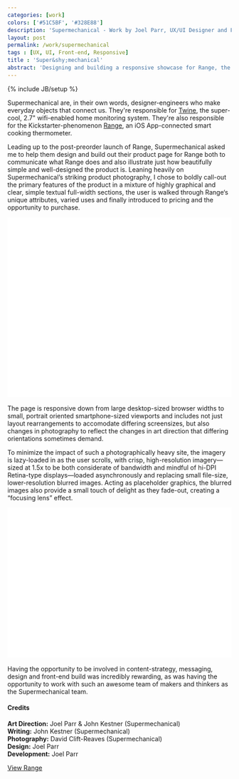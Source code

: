 ```yaml
---
categories: [work]
colors: ['#51C5BF', '#328E88']
description: 'Supermechanical - Work by Joel Parr, UX/UI Designer and Front-end Developer in Austin, TX.'
layout: post
permalink: /work/supermechanical
tags : [UX, UI, Front-end, Responsive]
title : 'Super&shy;mechanical'
abstract: 'Designing and building a responsive showcase for Range, the smart thermometer.'
---
```

{% include JB/setup %}

Supermechanical are, in their own words, designer-engineers who make everyday objects that connect us. They're responsible for [Twine](http://supermechanical.com/twine/features.html), the super-cool, 2.7" wifi-enabled home monitoring system. They're also responsible for the Kickstarter-phenomenon [Range](http://supermechanical.com/range), an iOS App-connected smart cooking thermometer.

<div class="multi-col" markdown="1">
Leading up to the post-preorder launch of Range, Supermechanical asked me to help them design and build out their product page for Range both to communicate what Range does and also illustrate just how beautifully simple and well-designed the product is. Leaning heavily on Supermechanical’s striking product photography, I chose to boldly call-out the primary features of the product in a mixture of highly graphical and clear, simple textual full-width sections, the user is walked through Range‘s unique attributes, varied uses and finally introduced to pricing and the opportunity to purchase.
</div>

<img alt="Screenshot of Range product page on large screen" class="ll" src="/assets/img/work/ss-monitor-ph.png" 
	data-src="/assets/img/work/supermechanical-ss-monitor.png" />

The page is responsive down from large desktop-sized browser widths to small, portrait oriented smartphone-sized viewports and includes not just layout rearrangements to accomodate differing screensizes, but also changes in photography to reflect the changes in art direction that differing orientations sometimes demand.

To minimize the impact of such a photographically heavy site, the imagery is lazy-loaded in as the user scrolls, with crisp, high-resolution imagery—sized at 1.5x to be both considerate of bandwidth and mindful of hi-DPI Retina-type displays—loaded asynchronously and replacing small file-size, lower-resolution blurred images. Acting as placeholder graphics, the blurred images also provide a small touch of delight as they fade-out, creating a “focusing lens” effect.

<img alt="Screenshot of Range product page on mobile devices" class="ll" 
	src="/assets/img/work/ss-mobile-ph.png" data-src="/assets/img/work/supermechanical-ss-mobile.png" />

Having the opportunity to be involved in content-strategy, messaging, design and front-end build was incredibly rewarding, as was having the opportunity to work with such an awesome team of makers and thinkers as the Supermechanical team.

#### Credits
**Art Direction:** Joel Parr &amp; John Kestner (Supermechanical)  
**Writing:** John Kestner (Supermechanical)  
**Photography:** David Clift-Reaves (Supermechanical)  
**Design:** Joel Parr  
**Development:** Joel Parr  

<a class="cta" href="http://supermechanical.com/range" target="_blank" title="Visit supermechanical.com in a new window">View Range</a>